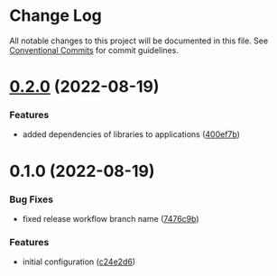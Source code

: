 # Change Log

All notable changes to this project will be documented in this file.
See [Conventional Commits](https://conventionalcommits.org) for commit guidelines.

# [0.2.0](https://github.com/mhal007/monorepo-lerna/compare/@mhal007/monorepo-lerna-application-2@0.1.0...@mhal007/monorepo-lerna-application-2@0.2.0) (2022-08-19)


### Features

* added dependencies of libraries to applications ([400ef7b](https://github.com/mhal007/monorepo-lerna/commit/400ef7bc63bddd139709ec45f4dda3c55ca4486b))





# 0.1.0 (2022-08-19)


### Bug Fixes

* fixed release workflow branch name ([7476c9b](https://github.com/mhal007/monorepo-lerna/commit/7476c9b74a23d97712c0fef4da200c3c5e8cdc52))


### Features

* initial configuration ([c24e2d6](https://github.com/mhal007/monorepo-lerna/commit/c24e2d6a71311d11d6cef8cd5584812e73b72761))
